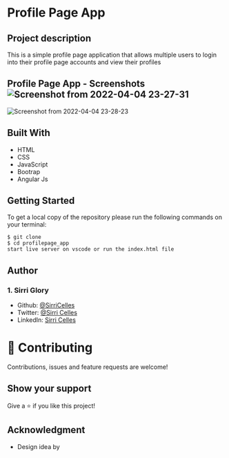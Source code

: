 # Profile Page App
## Project description

This is a simple profile page application that allows multiple users to login into their profile page accounts and view their profiles

## Profile Page App - Screenshots![Screenshot from 2022-04-04 23-27-31](https://user-images.githubusercontent.com/42035795/161642625-e85154e3-d01c-468c-9fe6-a2ab847e9771.png)
![Screenshot from 2022-04-04 23-28-23](https://user-images.githubusercontent.com/42035795/161642633-d68e38b5-5bf9-4e9b-b61a-9011d84fb963.png)

## Built With
- HTML
- CSS
- JavaScript
- Bootrap
- Angular Js

## Getting Started

To get a local copy of the repository please run the following commands on your terminal:
```
$ git clone 
$ cd profilepage_app
start live server on vscode or run the index.html file
```
## Author

### 1. Sirri Glory
* Github: [@SirriCelles](https://github.com/SirriCelles)
* Twitter: [@Sirri Celles](https://twitter.com/SirriCelles?t=fZl0blItFUQDC5vozH47nA&s=09)
* LinkedIn: [Sirri Celles](https://www.linkedin.com/in/sirri-celles-959a4a1aa)

# 🤝 Contributing
Contributions, issues and feature requests are welcome! 

## Show your support

Give a ⭐️ if you like this project!

## Acknowledgment
* Design idea by 
